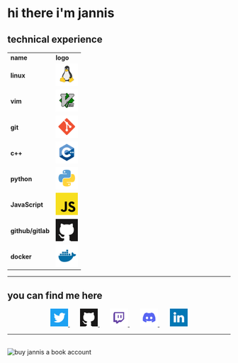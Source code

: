 <body>
  <h1>hi there i'm jannis</h1>
  <h2>technical experience</h2>
  <table>
      <tr>
          <td><b>name</b></td>
          <td><b>logo</b></td>
      </tr>
      <tr>
          <td><b>linux</b></td>
          <td><img width="50px" alt="linux" src="https://raw.githubusercontent.com/edent/SuperTinyIcons/master/images/svg/linux.svg"/></td>
      </tr>
      <tr>
          <td><b>vim</b></td>
          <td><img width="50px" alt="vim" src="https://raw.githubusercontent.com/edent/SuperTinyIcons/master/images/svg/vim.svg"/></td>
      </tr>
      <tr>
          <td><b>git</b></td>
          <td><img width="50px" alt="git" src="https://raw.githubusercontent.com/edent/SuperTinyIcons/master/images/svg/git.svg"/></td>
      </tr>
      <tr>
          <td><b>c++</b></td>
          <td><img width="50px" alt="c++" src="https://raw.githubusercontent.com/edent/SuperTinyIcons/master/images/svg/cplusplus.svg"/></td>
      </tr>
      <tr>
          <td><b>python</b></td>
          <td><img width="50px" alt="python" src="https://raw.githubusercontent.com/edent/SuperTinyIcons/master/images/svg/python.svg"/></td>
      </tr>
      <tr>
          <td><b>JavaScript</b></td>
          <td><img width="50px" alt="javascript" src="https://raw.githubusercontent.com/edent/SuperTinyIcons/master/images/svg/javascript.svg"/></td>
      </tr>
      <tr>
          <td><b>github/gitlab</b></td>
          <td><img width="50px" alt="github/-lab" src="https://raw.githubusercontent.com/edent/SuperTinyIcons/master/images/svg/github.svg"/></td>
      </tr>
      <tr>
          <td><b>docker</b></td>
          <td><img width="50px" alt="docker" src="https://raw.githubusercontent.com/edent/SuperTinyIcons/master/images/svg/docker.svg"/></td>
      </tr>
  </table>
  
  <hr>
  
  <h2>you can find me here</h2>
  <!-- icons from here:
      https://github.com/edent/SuperTinyIcons
  -->
  
  <p align="center">
    <a href="https://twitter.com/withjannis" target="_blank">
      <img alt="jannis' twitter account" width="40px" src="https://raw.githubusercontent.com/edent/SuperTinyIcons/master/images/svg/twitter.svg"/>
    </a>
      &#8287;&#8287;&#8287;&#8287;&#8287;
    <a href="https://github.com/withjannis" target="_blank">
      <img alt="jannis' github account" width="40px" src="https://raw.githubusercontent.com/edent/SuperTinyIcons/master/images/svg/github.svg"/>
    </a>
      &#8287;&#8287;&#8287;&#8287;&#8287;
    <a href="https://twitch.tv/withjannis" target="_blank">
      <img alt="jannis' twitch account" width="40px" src="https://raw.githubusercontent.com/edent/SuperTinyIcons/master/images/svg/twitch.svg"/>
    </a>
      &#8287;&#8287;&#8287;&#8287;&#8287;
    <a href="https://discordapp.com/users/429764749107003392" target="_blank">
      <img alt="jannis' discord user" width="40px" src="https://raw.githubusercontent.com/edent/SuperTinyIcons/master/images/svg/discord.svg"/>
    </a>
      &#8287;&#8287;&#8287;&#8287;&#8287;
    <a href="https://linkedin.com/in/jannisimhof" target="_blank">
      <img alt="jannis' linkedin account" width="40px" src="https://raw.githubusercontent.com/edent/SuperTinyIcons/master/images/svg/linkedin.svg"/>
    </a>
  </p>
  
  <hr>
  
  <br>
  <a href="https://www.buymeacoffee.com/withjannis" target="_blank">
    <img align="left" alt="buy jannis a book account" width="200px" src="https://cdn.buymeacoffee.com/buttons/v2/default-white.png" />
  </a>
  
</body>

